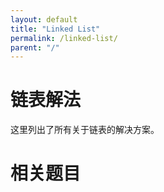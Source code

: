 ```yaml
---
layout: default
title: "Linked List"
permalink: /linked-list/
parent: "/"
---
```


# 链表解法

这里列出了所有关于链表的解决方案。

# 相关题目
